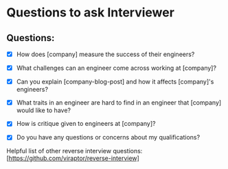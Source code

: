 # Questions to ask  Interviewer

## Questions:

- [x] How does [company] measure the success of their engineers?

- [x] What challenges can an engineer come across working at [company]?

- [x] Can you explain [company-blog-post] and how it affects [company]'s engineers?

- [x] What traits in an engineer are hard to find in an engineer that [company] would like to have?

- [x] How is critique given to engineers at [company]?

- [x] Do you have any questions or concerns about my qualifications?

Helpful list of other reverse interview questions:
[https://github.com/viraptor/reverse-interview]